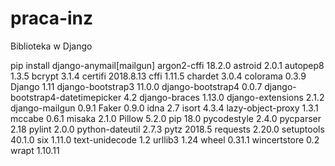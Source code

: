 # praca-inz
Biblioteka w Django

pip install django-anymail[mailgun]
argon2-cffi                      18.2.0
astroid                          2.0.1
autopep8                         1.3.5
bcrypt                           3.1.4
certifi                          2018.8.13
cffi                             1.11.5
chardet                          3.0.4
colorama                         0.3.9
Django                           1.11
django-bootstrap3                11.0.0
django-bootstrap4                0.0.7
django-bootstrap4-datetimepicker 4.2
django-braces                    1.13.0
django-extensions                2.1.2
django-mailgun                   0.9.1
Faker                            0.9.0
idna                             2.7
isort                            4.3.4
lazy-object-proxy                1.3.1
mccabe                           0.6.1
misaka                           2.1.0
Pillow                           5.2.0
pip                              18.0
pycodestyle                      2.4.0
pycparser                        2.18
pylint                           2.0.0
python-dateutil                  2.7.3
pytz                             2018.5
requests                         2.20.0
setuptools                       40.1.0
six                              1.11.0
text-unidecode                   1.2
urllib3                          1.24
wheel                            0.31.1
wincertstore                     0.2
wrapt                            1.10.11